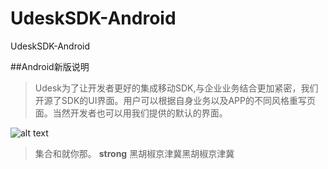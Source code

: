 # UdeskSDK-Android
UdeskSDK-Android


##Android新版说明
> Udesk为了让开发者更好的集成移动SDK,与企业业务结合更加紧密，我们开源了SDK的UI界面。用户可以根据自身业务以及APP的不同风格重写页面。当然开发者也可以用我们提供的默认的界面。

![alt text](indeximg/android-new-2.png)
> 集合和就你那。
> **strong** 黑胡椒京津冀黑胡椒京津冀




